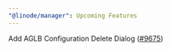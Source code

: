 ```yaml
---
"@linode/manager": Upcoming Features
---
```


Add AGLB Configuration Delete Dialog ([#9675](https://github.com/linode/manager/pull/9675))
